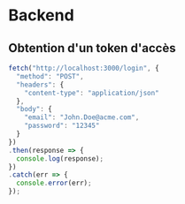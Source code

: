 # Backend

## Obtention d'un token d'accès

```js
fetch("http://localhost:3000/login", {
  "method": "POST",
  "headers": {
    "content-type": "application/json"
  },
  "body": {
    "email": "John.Doe@acme.com",
    "password": "12345"
  }
})
.then(response => {
  console.log(response);
})
.catch(err => {
  console.error(err);
});
```